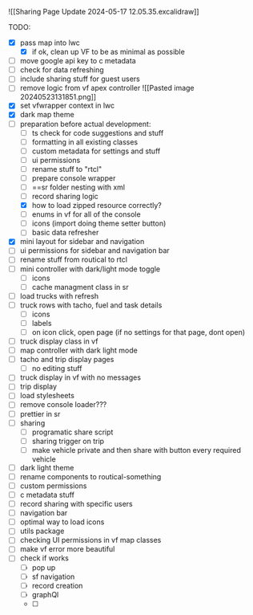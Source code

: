 ![[Sharing Page Update 2024-05-17 12.05.35.excalidraw]]

TODO:
- [x] pass map into lwc
	- [x] if ok, clean up VF to be as minimal as possible
- [ ] move google api key to c metadata
- [ ] check for data refreshing
- [ ] include sharing stuff for guest users
- [ ] remove logic from vf apex controller
![[Pasted image 20240523131851.png]]
- [x] set vfwrapper context in lwc
- [x] dark map theme
- [ ] preparation before actual development:
	- [ ] ts check for code suggestions and stuff
	- [ ] formatting in all existing classes
	- [ ] custom metadata for settings and stuff
	- [ ] ui permissions
	- [ ] rename stuff to "rtcl"
	- [ ] prepare console wrapper
	- [ ] ==sr folder nesting with xml
	- [ ] record sharing logic
	- [x] how to load zipped resource correctly?
	- [ ] enums in vf for all of the console
	- [ ] icons (import doing theme setter button)
	- [ ] basic data refresher
- [x] mini layout for sidebar and navigation
- [ ] ui permissions for sidebar and navigation bar
- [ ] rename stuff from routical to rtcl
- [ ] mini controller with dark/light mode toggle
	- [ ] icons
	- [ ] cache managment class in sr
- [ ] load trucks with refresh
- [ ] truck rows with tacho, fuel and task details 
	- [ ] icons 
	- [ ] labels
	- [ ] on icon click, open page (if no settings for that page, dont open)
- [ ] truck display class in vf
- [ ] map controller with dark light mode
- [ ] tacho and trip display pages
	- [ ] no editing stuff
- [ ] truck display in vf with no messages
- [ ] trip display
- [ ] load stylesheets
- [ ] remove console loader???
- [ ] prettier in sr
- [ ] sharing
	- [ ] programatic share script
	- [ ] sharing trigger on trip
	- [ ] make vehicle private and then share with button every required vehicle
- [ ] dark light theme
- [ ] rename components to routical-something
- [ ] custom permissions
- [ ] c metadata stuff
- [ ] record sharing with specific users
- [ ] navigation bar
- [ ] optimal way to load icons
- [ ] utils package
- [ ] checking UI permissions in vf map classes
- [ ] make vf error more beautiful
- [ ] check if works
	- [ ] pop up
	- [ ] sf navigation
	- [ ] record creation 
	- [ ] graphQl
	- [ ] 

